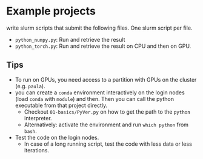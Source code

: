 # Example projects

write slurm scripts that submit the following files. One slurm script per file.

- `python_numpy.py`: Run and retrieve the result
- `python_torch.py`: Run and retrieve the result on CPU and then on GPU.

## Tips

- To run on GPUs, you need access to a partition with GPUs on the cluster (e.g.
  `paula`).
- you can create a `conda` environment interactively on the login nodes (load
  `conda` with `module`) and then. Then you can call the python executable from
  that project directly.
  - Checkout `01-basics/PyVer.py` on how to get the path to the `python`
    interpreter.
  - Alternatively: activate the environment and run `which python` from `bash`.
- Test the code on the login nodes. 
  - In case of a long running script, test the code with less data or less
    iterations.
